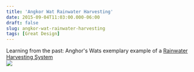 ```yaml
---
title: 'Angkor Wat Rainwater Harvesting'
date: 2015-09-04T11:03:00.000-06:00
draft: false
slug: angkor-wat-rainwater-harvesting
tags: [Great Design]
---
```


Learning from the past: Anghor's Wats exemplary example of a [Rainwater Harvesting System](http://www.architectityourself.com/what-is-a-rainwater-harvesting-system/)  
![](http://www.architectityourself.com/wp-content/uploads/2011/08/P20245741.jpg)